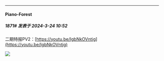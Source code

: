 ﻿
*****

####  Piano-Forest  
##### 1871#       发表于 2024-3-24 10:52

二期特报PV2：[https://youtu.be/IgbNkOVntjg](https://youtu.be/IgbNkOVntjg)

<img src="https://p.sda1.dev/16/ca08ccdb2679abe176d73032deef02c2/20240324_105057.jpg" referrerpolicy="no-referrer">

